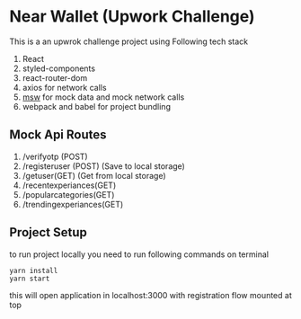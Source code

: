 # Near Wallet (Upwork Challenge)

This is a an upwrok challenge project using Following tech stack

1.  React
2.  styled-components
3.  react-router-dom
4.  axios for network calls
5.  [msw](https://mswjs.io/) for mock data and mock network calls
6.  webpack and babel for project bundling

## Mock Api Routes

1.  /verifyotp (POST)
2.  /registeruser (POST) (Save to local storage)
3.  /getuser(GET) (Get from local storage)
4.  /recentexperiances(GET)
5.  /popularcategories(GET)
6.  /trendingexperiances(GET)

## Project Setup

to run project locally you need to run following commands on terminal

    yarn install
    yarn start

this will open application in localhost:3000 with registration flow mounted at top
